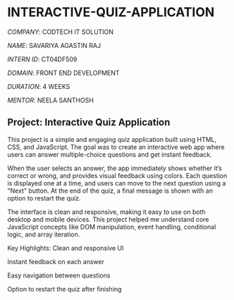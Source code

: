 # INTERACTIVE-QUIZ-APPLICATION

*COMPANY*: CODTECH IT SOLUTION

*NAME*: SAVARIYA AGASTIN RAJ 

*INTERN ID*: CT04DF509

*DOMAIN*: FRONT END DEVELOPMENT 

*DURATION*: 4 WEEKS

*MENTOR*: NEELA SANTHOSH

 ## Project: Interactive Quiz Application
This project is a simple and engaging quiz application built using HTML, CSS, and JavaScript. The goal was to create an interactive web app where users can answer multiple-choice questions and get instant feedback.

When the user selects an answer, the app immediately shows whether it’s correct or wrong, and provides visual feedback using colors. Each question is displayed one at a time, and users can move to the next question using a "Next" button. At the end of the quiz, a final message is shown with an option to restart the quiz.

The interface is clean and responsive, making it easy to use on both desktop and mobile devices. This project helped me understand core JavaScript concepts like DOM manipulation, event handling, conditional logic, and array iteration.

Key Highlights:
Clean and responsive UI

Instant feedback on each answer

Easy navigation between questions

Option to restart the quiz after finishing
